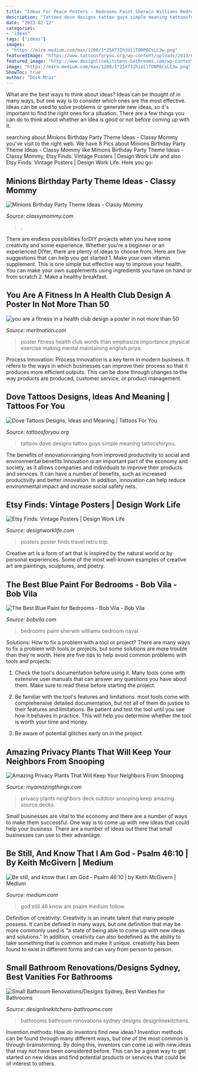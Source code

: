 ```yaml
---
title: "Ideas For Peace Posters - Bedrooms Paint Sherwin Williams Bedroom Naval"
description: "Tattoos dove designs tattoo guys simple meaning tattoosforyou"
date: "2023-02-12"
categories:
- "ideas"
tags: ["ideas"]
images:
- "https://miro.medium.com/max/1200/1*25X73IhiUilTONP6CsLC3w.png"
featuredImage: "https://www.tattoosforyou.org/wp-content/uploads/2013/09/Small-Dove-Tattoos.jpg"
featured_image: "http://www.designlinekitchens-bathrooms.com/wp-content/uploads/2015/03/Bathroom-17.jpg"
image: "https://miro.medium.com/max/1200/1*25X73IhiUilTONP6CsLC3w.png"
ShowToc: true
author: "Dock Mraz"
---
```



What are the best ways to think about ideas?
Ideas can be thought of in many ways, but one way is to consider which ones are the most effective. Ideas can be used to solve problems or generate new ideas, so it's important to find the right ones for a situation. There are a few things you can do to think about whether an idea is good or not before coming up with it.

	

		
searching about Minions Birthday Party Theme Ideas - Classy Mommy you've visit to the right web. We have 8 Pics about Minions Birthday Party Theme Ideas - Classy Mommy like Minions Birthday Party Theme Ideas - Classy Mommy, Etsy Finds: Vintage Posters | Design Work Life and also Etsy Finds: Vintage Posters | Design Work Life. Here you go:
		
    
## Minions Birthday Party Theme Ideas - Classy Mommy

<img loading=lazy src="https://classymommy.com/wp-content/uploads/2015/08/IMG_0336.jpg" onerror="this.onerror=null;this.src='https://tse3.mm.bing.net/th?id=OIP.EeCMJwmRcwA-KeoIb0oVSgHaJ4&amp;pid=15.1';" alt="Minions Birthday Party Theme Ideas - Classy Mommy">

_Source: classymommy.com_

>. 

	

There are endless possibilities forDIY projects when you have some creativity and some experience. Whether you're a beginner or an experienced DIYer, there are plenty of ideas to choose from. Here are five suggestions that can help you get started:1. Make your own vitamin supplement. This is one simple but effective way to improve your health. You can make your own supplements using ingredients you have on hand or from scratch.2. Make a healthy breakfast.

    
## You Are A Fitness In A Health Club Design A Poster In Not More Than 50

<img loading=lazy src="https://s3mn.mnimgs.com/img/shared/content_ck_images/ck_5c731207d1b67.jpg" onerror="this.onerror=null;this.src='https://tse1.mm.bing.net/th?id=OIP.F4nVL_iwPKLNJ5ldWQPriAHaJ4&amp;pid=15.1';" alt="you are a fitness in a health club design a poster in not more than 50">

_Source: meritnation.com_

>poster fitness health club words than emphasize importance physical exercise making mental maintaining english priya. 

	

Process Innovation:
Process Innovation is a key term in modern business. It refers to the ways in which businesses can improve their process so that it produces more efficient outputs. This can be done through changes to the way products are produced, customer service, or product management.

    
## Dove Tattoos Designs, Ideas And Meaning | Tattoos For You

<img loading=lazy src="https://www.tattoosforyou.org/wp-content/uploads/2013/09/Small-Dove-Tattoos.jpg" onerror="this.onerror=null;this.src='https://tse2.mm.bing.net/th?id=OIP.faXQleQJomQl-guFEmQv5QHaJ4&amp;pid=15.1';" alt="Dove Tattoos Designs, Ideas and Meaning | Tattoos For You">

_Source: tattoosforyou.org_

>tattoos dove designs tattoo guys simple meaning tattoosforyou. 

	

The benefits of innovation:ranging from improved productivity to social and environmental benefits
Innovation is an important part of the economy and society, as it allows companies and individuals to improve their products and services. It can have a number of benefits, such as increased productivity and better innovation. In addition, innovation can help reduce environmental impact and increase social safety nets.

    
## Etsy Finds: Vintage Posters | Design Work Life

<img loading=lazy src="http://designworklife.com/wp-content/uploads/2014/03/EtsyFinds_VintagePoster_05.jpg" onerror="this.onerror=null;this.src='https://tse2.mm.bing.net/th?id=OIP.9dgLUeTDWk6lha80fyERKwHaLM&amp;pid=15.1';" alt="Etsy Finds: Vintage Posters | Design Work Life">

_Source: designworklife.com_

>posters poster finds travel retro trip. 

	

Creative art is a form of art that is inspired by the natural world or by personal experiences. Some of the most well-known examples of creative art are paintings, sculptures, and poetry.

    
## The Best Blue Paint For Bedrooms - Bob Vila - Bob Vila

<img loading=lazy src="https://empire-s3-production.bobvila.com/slides/34181/original/Sherwin_Williams_Naval_Bedroom.jpg?1570659217" onerror="this.onerror=null;this.src='https://tse1.mm.bing.net/th?id=OIP.V5QnZh0LxgrWnS6IZp6UNgHaJ4&amp;pid=15.1';" alt="The Best Blue Paint for Bedrooms - Bob Vila - Bob Vila">

_Source: bobvila.com_

>bedrooms paint sherwin williams bedroom naval. 

	

Solutions: How to fix a problem with a tool or project?
There are many ways to fix a problem with tools or projects, but some solutions are more trouble than they're worth. Here are five tips to help avoid common problems with tools and projects:
1. Check the tool's documentation before using it. Many tools come with extensive user manuals that can answer any questions you have about them. Make sure to read these before starting the project.

2. Be familiar with the tool's features and limitations. most tools come with comprehensive detailed documentation, but not all of them do justice to their features and limitations. Be patient and test the tool until you see how it behaves in practice. This will help you determine whether the tool is worth your time and money.

3. Be aware of potential glitches early on in the project.

    
## Amazing Privacy Plants That Will Keep Your Neighbors From Snooping

<img loading=lazy src="http://myamazingthings.com/wp-content/uploads/2017/04/my-home-deck-featuring-my-beaqutiful-green-wall-installed-for-privacy-decks-outdoor-living.1.jpg" onerror="this.onerror=null;this.src='https://tse2.mm.bing.net/th?id=OIP.n8gmtxRyJoJF-85UL8K44QHaKx&amp;pid=15.1';" alt="Amazing Privacy Plants That Will Keep Your Neighbors From Snooping">

_Source: myamazingthings.com_

>privacy plants neighbors deck outdoor snooping keep amazing source decks. 

	

Small businesses are vital to the economy and there are a number of ways to make them successful. One way is to come up with new ideas that could help your business. There are a number of ideas out there that small businesses can use to their advantage.

    
## Be Still, And Know That I Am God - Psalm 46:10 | By Keith McGivern | Medium

<img loading=lazy src="https://miro.medium.com/max/1200/1*25X73IhiUilTONP6CsLC3w.png" onerror="this.onerror=null;this.src='https://tse4.mm.bing.net/th?id=OIP.UdzmGxIdkeDsZXWhXt_atwHaKC&amp;pid=15.1';" alt="Be still, and know that I am God - Psalm 46:10 | by Keith McGivern | Medium">

_Source: medium.com_

>god still 46 know am psalm medium follow. 

	

Definition of creativity:
Creativity is an innate talent that many people possess. It can be defined in many ways, but one definition that may be more commonly used is "a state of being able to come up with new ideas and solutions." In addition, creativity can also bedefined as the ability to take something that is common and make it unique. creativity has been found to exist in different forms and can vary from person to person.

    
## Small Bathroom Renovations/Designs Sydney, Best Vanities For Bathrooms

<img loading=lazy src="http://www.designlinekitchens-bathrooms.com/wp-content/uploads/2015/03/Bathroom-17.jpg" onerror="this.onerror=null;this.src='https://tse4.mm.bing.net/th?id=OIP.HQMp2GClHjEeSeShgU8JdgHaLI&amp;pid=15.1';" alt="Small Bathroom Renovations/Designs Sydney, Best Vanities for Bathrooms">

_Source: designlinekitchens-bathrooms.com_

>bathrooms bathroom renovations sydney designs designlinekitchens. 

	

Invention methods: How do inventors find new ideas?
Invention methods can be found through many different ways, but one of the most common is through brainstorming. By doing this, inventors can come up with new ideas that may not have been considered before. This can be a great way to get started on new ideas and find potential products or services that could be of interest to others.

